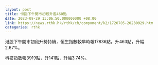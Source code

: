 ```yaml
---
layout: post
title: 恒指下午開市初段升逾460點
date: 2023-09-29 13:06:50.000000000 +08:00
link: https://news.rthk.hk/rthk/ch/component/k2/1720705-20230929.htm
categories: rthk
---
```


港股下午開市初段升勢持續，恒生指數較早時報17836點，升463點，升幅2.67%。

科技指數報3919點，升141點，升幅3.74%。
